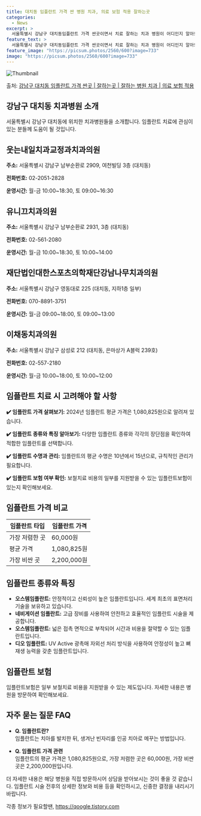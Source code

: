 ```yaml
---
title: 대치동 임플란트 가격 싼 병원 치과, 의료 보험 적용 잘하는곳
categories:
  - News
excerpt: >
  서울특별시 강남구 대치동임플란트 가격 싼곳이면서 치료 잘하는 치과 병원이 어디인지 알아보도록 하겠습니다. 서울특별시 강남구 대치동에 위치한 웃는내일치과교정과치과의원 유니끄치과의원 재단법인대한스포츠의학재단강남나무치과의원 이채동치과의원 이철규이대경치과의원 이헌우치과의원 이혁상더블유치과의원 카이노스치과의원 코리아치과의원 코웰치과의원 자기치아살리기삼성플란트치과의원 자스민치과의원 포도나무치과의원 프라임치과의원 한스치과의원 시카고치과의원 안창영치과의원 에비뉴치과의원 엔와이컬럼비아치과의원 엘에이이플란트치과의원 연세레이치과의원 서울필치과의원 강남뉴욕치과의원 강남예손치과의원 강흥석치과의원 고려치과의원 고범연엑스오치과교정과치과의원 디케이치과의원 비바치과의원 메르덴치과의원 메이치과의원 미서울치과의원 미소인치과의원 미소치과의..
feature_text: >
  서울특별시 강남구 대치동임플란트 가격 싼곳이면서 치료 잘하는 치과 병원이 어디인지 알아보도록 하겠습니다. 서울특별시 강남구 대치동에 위치한 웃는내일치과교정과치과의원 유니끄치과의원 재단법인대한스포츠의학재단강남나무치과의원 이채동치과의원 이철규이대경치과의원 이헌우치과의원 이혁상더블유치과의원 카이노스치과의원 코리아치과의원 코웰치과의원 자기치아살리기삼성플란트치과의원 자스민치과의원 포도나무치과의원 프라임치과의원 한스치과의원 시카고치과의원 안창영치과의원 에비뉴치과의원 엔와이컬럼비아치과의원 엘에이이플란트치과의원 연세레이치과의원 서울필치과의원 강남뉴욕치과의원 강남예손치과의원 강흥석치과의원 고려치과의원 고범연엑스오치과교정과치과의원 디케이치과의원 비바치과의원 메르덴치과의원 메이치과의원 미서울치과의원 미소인치과의원 미소치과의..
feature_image: "https://picsum.photos/2560/600?image=733"
image: "https://picsum.photos/2560/600?image=733"
---
```


![Thumbnail](https://img1.daumcdn.net/thumb/R800x0/?scode=mtistory2&fname=https%3A%2F%2Fblog.kakaocdn.net%2Fdn%2Fxvs1I%2FbtsGY1w49Tg%2Fo8DTIr9dsVrKH7eBtCJclK%2Fimg.webp)

<p>출처: <a href="https://qoogle.tistory.com/6624" rel="dofollow">강남구 대치동 임플란트 가격 싼곳 | 잘하는곳 | 잘하는 병원 치과 | 의료 보험 적용</a> </p>

## 강남구 대치동 치과병원 소개

서울특별시 강남구 대치동에 위치한 치과병원들을 소개합니다. 임플란트 치료에 관심이 있는 분들께 도움이 될 것입니다.

## 웃는내일치과교정과치과의원

**주소:** 서울특별시 강남구 남부순환로 2909, 여천빌딩 3층 (대치동)

**전화번호:** 02-2051-2828

**운영시간:** 월-금 10:00~18:30, 토 09:00~16:30

## 유니끄치과의원

**주소:** 서울특별시 강남구 남부순환로 2931, 3층 (대치동)

**전화번호:** 02-561-2080

**운영시간:** 월-금 10:00~18:30, 토 10:00~14:00

## 재단법인대한스포츠의학재단강남나무치과의원

**주소:** 서울특별시 강남구 영동대로 225 (대치동, 지하1층 일부)

**전화번호:** 070-8891-3751

**운영시간:** 월-금 09:00~18:00, 토 09:00~13:00

## 이채동치과의원

**주소:** 서울특별시 강남구 삼성로 212 (대치동, 은마상가 A블럭 239호)

**전화번호:** 02-557-2180

**운영시간:** 월-금 10:00~18:00, 토 10:00~12:00

## 임플란트 치료 시 고려해야 할 사항

**✔️ 임플란트 가격 살펴보기:** 2024년 임플란트 평균 가격은 1,080,825원으로 알려져 있습니다.

**✔️ 임플란트 종류와 특징 알아보기:** 다양한 임플란트 종류와 각각의 장단점을 확인하여 적합한 임플란트를 선택합니다.

**✔️ 임플란트 수명과 관리:** 임플란트의 평균 수명은 10년에서 15년으로, 규칙적인 관리가 필요합니다.

**✔️ 임플란트 보험 여부 확인:** 보철치료 비용의 일부를 지원받을 수 있는 임플란트보험이 있는지 확인해보세요.

## 임플란트 가격 비교

**임플란트 타입** | **임플란트 가격**  
---|---  
가장 저렴한 곳 | 60,000원  
평균 가격 | 1,080,825원  
가장 비싼 곳 | 2,200,000원  
  
## 임플란트 종류와 특징

  * **오스템임플란트:** 안정적이고 신뢰성이 높은 임플란트입니다. 세계 최초의 표면처리 기술을 보유하고 있습니다.
  * **네비게이션 임플란트:** 고급 장비를 사용하여 안전하고 효율적인 임플란트 시술을 제공합니다.
  * **오스템임플란트:** 넓은 접촉 면적으로 부착되어 시간과 비용을 절약할 수 있는 임플란트입니다.
  * **디오 임플란트:** UV Active 광촉매 자외선 처리 방식을 사용하여 안정성이 높고 뼈 재생 능력을 갖춘 임플란트입니다.

## 임플란트 보험

임플란트보험은 일부 보철치료 비용을 지원받을 수 있는 제도입니다. 자세한 내용은 병원을 방문하여 확인해보세요.

## 자주 묻는 질문 FAQ

  * **Q. 임플란트란?**  
임플란트는 치아를 발치한 뒤, 생겨난 빈자리를 인공 치아로 메꾸는 방법입니다.

  * **Q. 임플란트 가격 관련**  
임플란트의 평균 가격은 1,080,825원으로, 가장 저렴한 곳은 60,000원, 가장 비싼 곳은 2,200,000원입니다.

더 자세한 내용은 해당 병원을 직접 방문하시어 상담을 받아보시는 것이 좋을 것 같습니다. 임플란트 시술 전후의 상세한 정보와 비용 등을
확인하시고, 신중한 결정을 내리시기 바랍니다.



 

각종 정보가 필요할땐, <a href="https://qoogle.tistory.com" rel="dofollow">https://qoogle.tistory.com</a>


